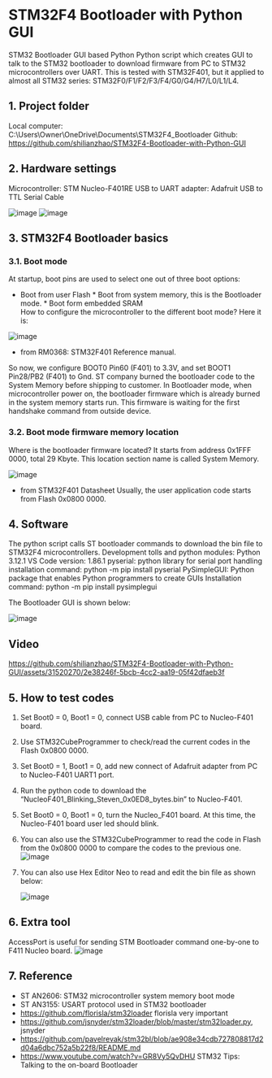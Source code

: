 # STM32F4 Bootloader with Python GUI
 STM32 Bootloader GUI based Python
 Python script which creates GUI to talk to the STM32 bootloader to download firmware from PC to STM32 microcontrollers over UART. This is tested with STM32F401, but it applied to almost all STM32 series: STM32F0/F1/F2/F3/F4/G0/G4/H7/L0/L1/L4. 
## 1. Project folder
 Local computer: C:\Users\Owner\OneDrive\Documents\STM32F4_Bootloader
 Github: https://github.com/shilianzhao/STM32F4-Bootloader-with-Python-GUI
## 2. Hardware settings
 Microcontroller: 	STM Nucleo-F401RE
 USB to UART adapter: 	Adafruit USB to TTL Serial Cable

![image](https://github.com/shilianzhao/STM32F4-Bootloader-with-Python-GUI/assets/31520270/1aba1baf-40ac-4784-a077-ea5c8fc340fc)
![image](https://github.com/shilianzhao/STM32F4-Bootloader-with-Python-GUI/assets/31520270/9995b591-6fec-4b1d-875a-48b95157026c)

## 3. STM32F4 Bootloader basics
### 3.1. Boot mode
 At startup, boot pins are used to select one out of three boot options:
  * Boot from user Flash
		* Boot from system memory, this is the Bootloader mode. 
		* Boot form embedded SRAM	
How to configure the microcontroller to the different boot mode? Here it is:

![image](https://github.com/shilianzhao/STM32F4-Bootloader-with-Python-GUI/assets/31520270/31ee672d-6f69-412f-ac65-4d2498eb2cc3)
  - from RM0368: STM32F401 Reference manual.
    
 So now, we configure BOOT0 Pin60 (F401) to 3.3V, and set BOOT1 Pin28/PB2 (F401) to Gnd. 
 ST company burned the bootloader code to the System Memory before shipping to customer. 
	In Bootloader mode, when microcontroller power on, the bootloader firmware which is already burned in the system memory starts run. This firmware is waiting for the first handshake command from outside device.

 ### 3.2. Boot mode firmware memory location
  Where is the bootloader firmware located?   It starts from address 0x1FFF 0000, total 29 Kbyte. This location section name is called System Memory.
  
 ![image](https://github.com/shilianzhao/STM32F4-Bootloader-with-Python-GUI/assets/31520270/cceebe08-e9e6-471a-b2b3-00103d8b71ed)
   - from STM32F401 Datasheet
  Usually, the user application code starts from Flash 0x0800 0000.

## 4. Software

The python script calls ST bootloader commands to download the bin file to STM32F4 microcontrollers. 
Development tolls and python modules: 
Python 3.12.1
VS Code version: 1.86.1
pyserial: python library for serial port handling
	         installation command:  python -m pip install pyserial
PySimpleGUI: Python package that enables Python programmers to create GUIs
             Installation command: python -m pip install pysimplegui

The Bootloader GUI is shown below:

![image](https://github.com/shilianzhao/STM32F4-Bootloader-with-Python-GUI/assets/31520270/e3ac59d9-e264-46fd-8c64-f741bd8741b5)

## Video
https://github.com/shilianzhao/STM32F4-Bootloader-with-Python-GUI/assets/31520270/2e38246f-5bcb-4cc2-aa19-05f42dfaeb3f

## 5. How to test codes

1.	Set Boot0 = 0, Boot1 = 0, connect USB cable from PC to Nucleo-F401 board. 
2.	Use STM32CubeProgrammer to check/read the current codes in the Flash 0x0800 0000.
3.	Set Boot0 = 1, Boot1 = 0, add new connect of Adafruit adapter from PC to Nucleo-F401 UART1 port.
4.	Run the python code to download the “NucleoF401_Blinking_Steven_0x0ED8_bytes.bin” to Nucleo-F401.
5.	Set Boot0 = 0, Boot1 = 0, turn the Nucleo_F401 board. At this time, the Nucleo-F401 board user led should blink.
6.	You can also use the STM32CubeProgrammer to read the code in Flash from the 0x0800 0000 to compare the codes to the previous one.
![image](https://github.com/shilianzhao/STM32F4-Bootloader-with-Python-GUI/assets/31520270/0c9aba68-56f1-4aab-a28b-1e6a44985f07)
7. You can also use Hex Editor Neo to read and edit the bin file as shown below:

   ![image](https://github.com/shilianzhao/STM32F4-Bootloader-with-Python-GUI/assets/31520270/9266686c-871a-4823-bc2f-de97122df7c1)

## 6. Extra tool
 AccessPort is useful for sending STM Bootloader command one-by-one to F411 Nucleo board.
![image](https://github.com/shilianzhao/STM32F4-Bootloader-with-Python-GUI/assets/31520270/61d57b08-9166-47da-bdd0-f218560e64da)

## 7. Reference
* ST AN2606: STM32 microcontroller system memory boot mode
* ST AN3155: USART protocol used in STM32 bootloader
* https://github.com/florisla/stm32loader florisla     very important
* https://github.com/jsnyder/stm32loader/blob/master/stm32loader.py, jsnyder
* https://github.com/pavelrevak/stm32bl/blob/ae908e34cdb727808817d2d04a6dbc752a5b22f8/README.md
* https://www.youtube.com/watch?v=GR8Vy5QvDHU STM32 Tips: Talking to the on-board Bootloader

  


 



  


 
